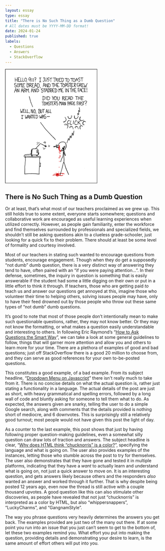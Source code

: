 ```yaml
---
layout: essay
type: essay
title: "There is No Such Thing as a Dumb Question"
# All dates must be YYYY-MM-DD format!
date: 2024-01-24
published: true
labels:
  - Questions
  - Answers
  - StackOverflow
---
```


<img width="300px" class="rounded float-start pe-4" src="../img/smart-questions/rtfm.png">

## There is No Such Thing as a Dumb Question

Or at least, that’s what most of our teachers proclaimed as we grew up. This still holds true to some extent, everyone starts somewhere; questions and collaborative work are encouraged as useful learning experiences when utilized correctly. However, as people gain familiarity, enter the workforce and find themselves surrounded by professionals and specialized fields, we shouldn’t still be asking questions akin to a clueless grade-schooler, just looking for a quick fix to their problem. There should at least be some level of formality and courtesy involved.

Most of our teachers in stating such wanted to encourage questions from students, encourage engagement. Though when they do get a supposedly “not dumb” dumb question, there is a very distinct way of answering they tend to have, often paired with an “if you were paying attention…”. In their defense, sometimes, the inquiry in question is something that is easily answerable if the student had some a little digging on their own or put in a little effort to think it through. If teachers, those who are getting paid *to* teach us and answer our questions get annoyed at this, imagine those who volunteer their time to helping others, solving issues people may have, only to have their feed drowned out by those people who throw out these same types of “not dumb” dumb questions.
 
It’s good to note that most of those people don’t intentionally mean to make such questionable questions, rather, they may not know better. Or they may not know the formatting, or what makes a question easily understandable and interesting to others. In following Eric Raymond’s “[How to Ask Questions the Smart Way](http://www.catb.org/esr/faqs/smart-questions.html)”, we can take a look at some general guidelines to follow, things that will garner more attention and allow you and others to learn more for your time. There are a plethora of examples of good and bad questions; just off StackOverflow there is a good 20 million to choose from, and they can serve as good references for your own to-be-posted questions.
 
This constitutes a good example, of a bad example. From its subject headline, “[Dropdown Menu on Javascript](https://stackoverflow.com/questions/41933788/dropdown-menu-on-javascript)”  there isn't really much to take from it. There is no concise details on what the actual question is, rather just stating a functionality in a language. The actual details of the post are just as short, with heavy grammatical and spelling errors, followed by a long wall of code and bluntly asking for someone to tell them what to do. As expected, the answers given are snarky, telling the user to do a simple Google search, along with comments that the details provided is nothing short of mediocre, and 6 downvotes. This is surprisingly still a relatively good turnout; most people would not have given this post the light of day.
 
As a counter to the last example, this post shows that just by having following proper question-making guidelines, even a somewhat silly question can draw lots of traction and answers. The subject headline is clear, “[Why does HTML think “chucknorris” is a color?](https://stackoverflow.com/questions/8318911/why-does-html-think-chucknorris-is-a-color)”, specifying the language and what is going on. The user also provides examples of the instances, letting those who stumble across the post to try for themselves. The user also demonstrates that they have gone and tested it in multiple platforms, indicating that they have a *want* to actually learn and understand what is going on, not just a quick answer to move on. It is an interesting question, and gets answers likely because others and the responders *also* wanted an answer and worked through it further. That is why despite being posted 12 years ago, even now the thread is still active with a couple thousand upvotes. A good question like this can also stimulate other discoveries, as people have revealed that not just “chucknorris” is interpreted as a color by HTML, but also “whippersnappers”, “LuckyCharms”, and “GangnamStyle”.
 
The way you phrase questions very heavily determines the answers you get back. The examples provided are just two of the many out there. If at some point you run into an issue that you just can’t seem to get to the bottom of, let these two examples remind you. What effort you put into making the question, providing details and demonstrating your desire to learn, is the same amount of effort others will put into you.
